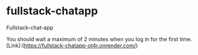 # fullstack-chatapp
Fullstack-chat-app

You should wait a maximum of 2 minutes when you log in for the first time.
[Link]:(https://fullstack-chatapp-ot4r.onrender.com/)
